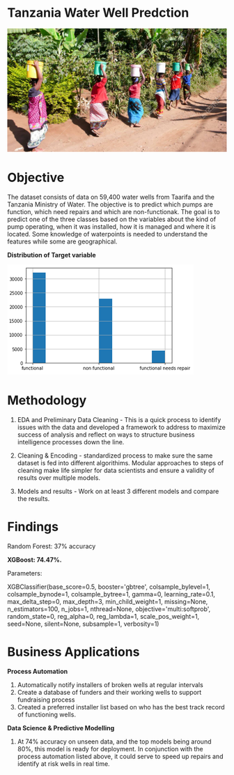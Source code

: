 # Tanzania Water Well Predction

![image](69556245-women-carrying-water-from-the-well-to-their-village-in-tanzania.jpg)

# Objective
The dataset consists of data on 59,400 water wells from Taarifa and the Tanzania Ministry of Water. The objective is to predict which pumps are function, which need repairs and which are non-functionak. The goal is to predict one of the three classes based on the variables about the kind of pump operating, when it was installed, how it is managed and where it is located. Some knowledge of waterpoints is needed to understand the features while some are geographical. 

<b> Distribution of Target variable </b>

![image](Screenshot_5.png)

# Methodology

1. EDA and Preliminary Data Cleaning - This is a quick process to identify issues with the data and developed a framework to address to maximize success of analysis and reflect on ways to structure business intelligence processes down the line. 

2. Cleaning & Encoding - standardized process to make sure the same dataset is fed into different algorithims. Modular approaches to steps of cleaning make life simpler for data scientists and ensure a validity of results over multiple models. 

3. Models and results - Work on at least 3 different models and compare the results. 

# Findings 

Random Forest: 37% accuracy

<b> XGBoost: 74.47%. </b>

Parameters:

XGBClassifier(base_score=0.5, booster='gbtree', colsample_bylevel=1,
              colsample_bynode=1, colsample_bytree=1, gamma=0,
              learning_rate=0.1, max_delta_step=0, max_depth=3,
              min_child_weight=1, missing=None, n_estimators=100, n_jobs=1,
              nthread=None, objective='multi:softprob', random_state=0,
              reg_alpha=0, reg_lambda=1, scale_pos_weight=1, seed=None,
              silent=None, subsample=1, verbosity=1)



# Business Applications 

<b> Process Automation</b>
1. Automatically notify installers of broken wells at regular intervals 
2. Create a database of funders and their working wells to support fundraising process
3. Created a preferred installer list based on who has the best track record of functioning wells. 


<b> Data Science & Predictive Modelling </b>
1. At 74% accuracy on unseen data, and the top models being around 80%, this model is ready for deployment. In conjunction with the process automation listed above, it could serve to speed up repairs and identify at risk wells in real time. 
